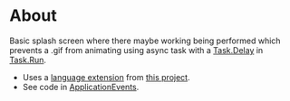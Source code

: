 ﻿# About

Basic splash screen where there maybe working being performed which prevents a .gif from animating using async task with a [Task.Delay](https://docs.microsoft.com/en-us/dotnet/api/system.threading.tasks.task.delay?view=netcore-3.1) in [Task.Run](https://docs.microsoft.com/en-us/dotnet/api/system.threading.tasks.task.run?view=netcore-3.1).

- Uses a [language extension](https://github.com/karenpayneoregon/async-basics-vb/blob/master/WinFormsControlHelpers/ControlExtensions.vb#L6) from [this project](https://github.com/karenpayneoregon/async-basics-vb/tree/master/WinFormsControlHelpers).
- See code in [ApplicationEvents](https://github.com/karenpayneoregon/async-basics-vb/blob/master/SplashFormExample/ApplicationEvents.vb).

